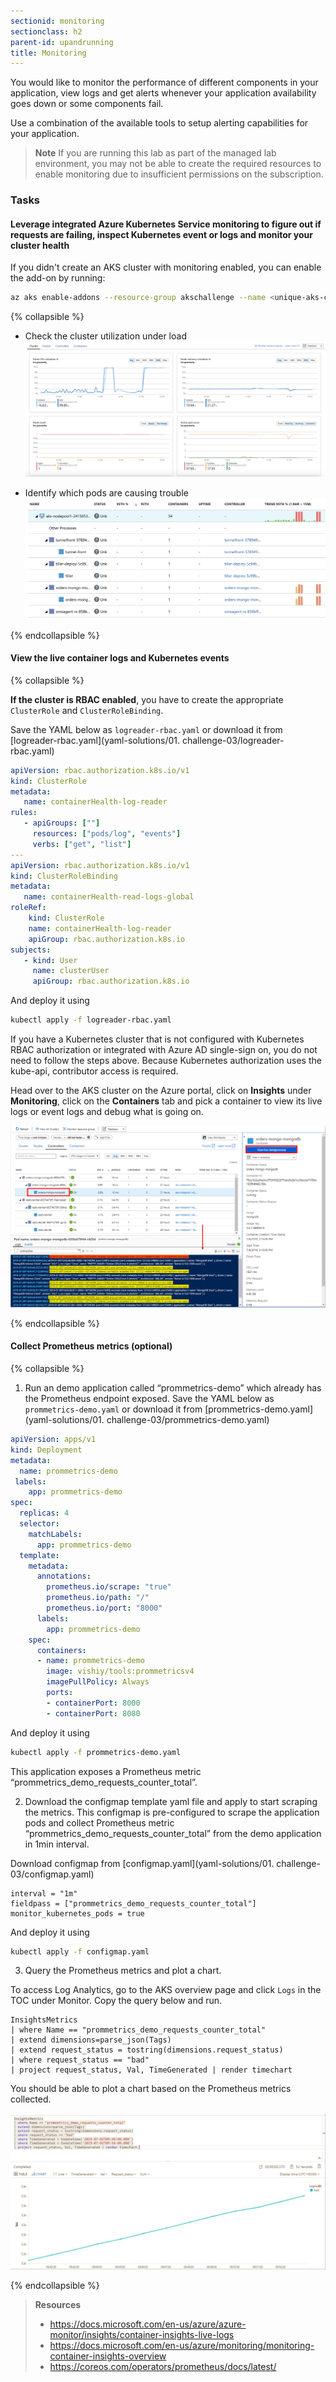 ```yaml
---
sectionid: monitoring
sectionclass: h2
parent-id: upandrunning
title: Monitoring
---
```


You would like to monitor the performance of different components in your application, view logs and get alerts whenever your application availability goes down or some components fail.

Use a combination of the available tools to setup alerting capabilities for your application.

> **Note** If you are running this lab as part of the managed lab environment, you may not be able to create the required resources to enable monitoring due to insufficient permissions on the subscription.

### Tasks

#### Leverage integrated Azure Kubernetes Service monitoring to figure out if requests are failing, inspect Kubernetes event or logs and monitor your cluster health

If you didn't create an AKS cluster with monitoring enabled, you can enable the add-on by running:

```sh
az aks enable-addons --resource-group akschallenge --name <unique-aks-cluster-name> --addons monitoring
```

{% collapsible %}

- Check the cluster utilization under load
  ![Cluster utilization](media/clusterutilization.png)

- Identify which pods are causing trouble
  ![Pod utilization](media/podmetrics.png)

{% endcollapsible %}

#### View the live container logs and Kubernetes events

{% collapsible %}

**If the cluster is RBAC enabled**, you have to create the appropriate `ClusterRole` and `ClusterRoleBinding`.

Save the YAML below as `logreader-rbac.yaml` or download it from [logreader-rbac.yaml](yaml-solutions/01. challenge-03/logreader-rbac.yaml)

```yaml
apiVersion: rbac.authorization.k8s.io/v1 
kind: ClusterRole 
metadata: 
   name: containerHealth-log-reader 
rules: 
   - apiGroups: [""] 
     resources: ["pods/log", "events"] 
     verbs: ["get", "list"]  
--- 
apiVersion: rbac.authorization.k8s.io/v1 
kind: ClusterRoleBinding 
metadata: 
   name: containerHealth-read-logs-global 
roleRef: 
    kind: ClusterRole 
    name: containerHealth-log-reader 
    apiGroup: rbac.authorization.k8s.io 
subjects: 
   - kind: User 
     name: clusterUser 
     apiGroup: rbac.authorization.k8s.io
```

And deploy it using

```sh
kubectl apply -f logreader-rbac.yaml
```

If you have a Kubernetes cluster that is not configured with Kubernetes RBAC authorization or integrated with Azure AD single-sign on, you do not need to follow the steps above. Because Kubernetes authorization uses the kube-api, contributor access is required.

Head over to the AKS cluster on the Azure portal, click on **Insights** under **Monitoring**, click on the **Containers** tab and pick a container to view its live logs or event logs and debug what is going on.

![Azure Monitor for Containers: Live Logs](media/livelogs.png)

{% endcollapsible %}

#### Collect Prometheus metrics (optional)

{% collapsible %}

1. Run an demo application called “prommetrics-demo” which already has the Prometheus endpoint exposed.
Save the YAML below as `prommetrics-demo.yaml` or download it from [prommetrics-demo.yaml](yaml-solutions/01. challenge-03/prommetrics-demo.yaml)

```yaml
apiVersion: apps/v1
kind: Deployment
metadata:
  name: prommetrics-demo
 labels:
    app: prommetrics-demo
spec:
  replicas: 4
  selector:
    matchLabels:
      app: prommetrics-demo
  template:
    metadata:
      annotations:
        prometheus.io/scrape: "true"
        prometheus.io/path: "/"
        prometheus.io/port: "8000"
      labels:
        app: prommetrics-demo
    spec:
      containers:
      - name: prommetrics-demo
        image: vishiy/tools:prommetricsv4
        imagePullPolicy: Always
        ports:
        - containerPort: 8000
        - containerPort: 8080
```
And deploy it using

```sh
kubectl apply -f prommetrics-demo.yaml
```
This application exposes a Prometheus metric “prommetrics_demo_requests_counter_total”. 

2.	Download the configmap template yaml file and apply to start scraping the metrics. 
This configmap is pre-configured to scrape the application pods and collect Prometheus metric “prommetrics_demo_requests_counter_total” from the demo application in 1min interval. 

Download configmap from [configmap.yaml](yaml-solutions/01. challenge-03/configmap.yaml)

```
interval = "1m"
fieldpass = ["prommetrics_demo_requests_counter_total"]
monitor_kubernetes_pods = true
```
And deploy it using

```sh
kubectl apply -f configmap.yaml
```

3.	Query the Prometheus metrics and plot a chart. 

To access Log Analytics, go to the AKS overview page and click `Logs` in the TOC under Monitor. 
Copy the query below and run. 

```
InsightsMetrics
| where Name == "prommetrics_demo_requests_counter_total"
| extend dimensions=parse_json(Tags)
| extend request_status = tostring(dimensions.request_status)
| where request_status == "bad"
| project request_status, Val, TimeGenerated | render timechart
```
You should be able to plot a chart based on the Prometheus metrics collected. 

![Azure Monitor for Containers: Prometheus](media/prommetric.png)

{% endcollapsible %}

> **Resources**
> - <https://docs.microsoft.com/en-us/azure/azure-monitor/insights/container-insights-live-logs>
> - <https://docs.microsoft.com/en-us/azure/monitoring/monitoring-container-insights-overview>
> - <https://coreos.com/operators/prometheus/docs/latest/>